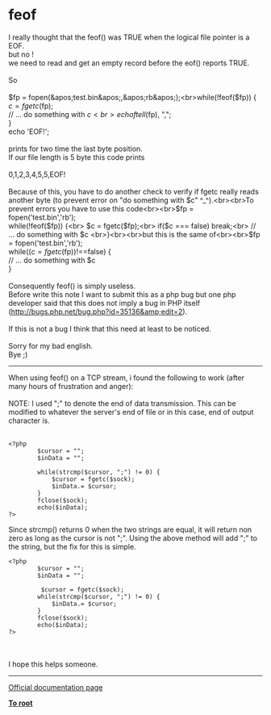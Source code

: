 # feof



I really thought that the feof() was TRUE when the logical file pointer is a EOF.<br>but no ! <br>we need to read and get an empty record before the eof() reports TRUE.<br><br>So<br><br>$fp = fopen(&apos;test.bin&apos;,&apos;rb&apos;);<br>while(!feof($fp)) {<br>  $c = fgetc($fp);<br>  // ... do something with $c <br>  echo ftell($fp), ",";<br>}<br>echo &apos;EOF!&apos;;<br><br>prints for two time the last byte position.<br>If our file length is 5 byte this code prints <br><br>0,1,2,3,4,5,5,EOF!<br><br>Because of this, you have to do another check to verify if fgetc really reads another byte (to prevent error on "do something with $c" ^_^).<br><br>To prevent errors you have to use this code<br><br>$fp = fopen(&apos;test.bin&apos;,&apos;rb&apos;);<br>while(!feof($fp)) {<br>  $c = fgetc($fp);<br>  if($c === false) break;<br>  // ... do something with $c <br>}<br><br>but this is the same of<br><br>$fp = fopen(&apos;test.bin&apos;,&apos;rb&apos;);<br>while(($c = fgetc($fp))!==false) {<br>  // ... do something with $c <br>}<br><br>Consequently feof() is simply useless.<br>Before write this note I want to submit this as a php bug but one php developer said that this does not imply a bug in PHP itself (http://bugs.php.net/bug.php?id=35136&amp;edit=2).<br><br>If this is not a bug I think that this need at least to be noticed.<br><br>Sorry for my bad english.<br>Bye ;)  

---

When using feof() on a TCP stream, i found the following to work (after many hours of frustration and anger):<br><br>NOTE: I used ";" to denote the end of data transmission.  This can be modified to whatever the server&apos;s end of file or in this case, end of output character is.<br><br>

```
<?php
        $cursor = "";
        $inData = "";

        while(strcmp($cursor, ";") != 0) {
            $cursor = fgetc($sock);
            $inData.= $cursor;
        }
        fclose($sock);
        echo($inData);
?>
```


Since strcmp() returns 0 when the two strings are equal, it will return non zero as long as the cursor is not ";".  Using the above method will add ";" to the string, but the fix for this is simple.



```
<?php
        $cursor = "";
        $inData = "";

         $cursor = fgetc($sock);
        while(strcmp($cursor, ";") != 0) {
            $inData.= $cursor;
        }
        fclose($sock);
        echo($inData);
?>
```
<br><br>I hope this helps someone.  

---

[Official documentation page](https://www.php.net/manual/en/function.feof.php)

**[To root](/README.md)**